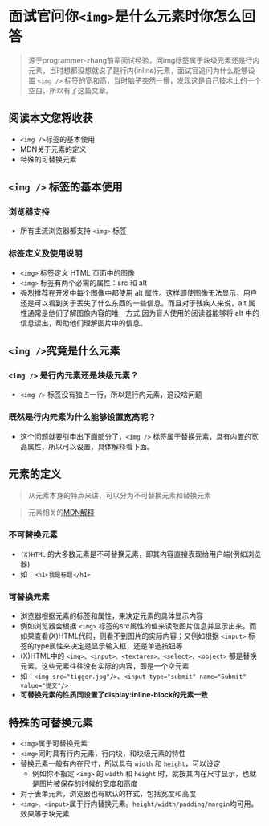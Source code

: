 # 面试官问你`<img>`是什么元素时你怎么回答
> 源于programmer-zhang前辈面试经验，问img标签属于块级元素还是行内元素，当时想都没想就说了是行内(inline)元素，面试官追问为什么能够设置 `<img />` 标签的宽和高，当时脑子突然一懵，发现这是自己技术上的一个空白，所以有了这篇文章。

## 阅读本文您将收获
* `<img />`标签的基本使用
* MDN关于元素的定义
* 特殊的可替换元素

## `<img />` 标签的基本使用
### 浏览器支持
* 所有主流浏览器都支持 `<img>` 标签

### 标签定义及使用说明
* `<img>` 标签定义 HTML 页面中的图像
* `<img>` 标签有两个必需的属性：src 和 alt
* 强烈推荐在开发中每个图像中都使用 alt 属性。这样即使图像无法显示，用户还是可以看到关于丢失了什么东西的一些信息。而且对于残疾人来说，alt 属性通常是他们了解图像内容的唯一方式,因为盲人使用的阅读器能够将 alt 中的信息读出，帮助他们理解图片中的信息。

## `<img />`究竟是什么元素
### `<img />` 是行内元素还是块级元素？
* `<img />` 标签没有独占一行，所以是行内元素，这没啥问题

### 既然是行内元素为什么能够设置宽高呢？
* 这个问题就要引申出下面部分了，`<img />` 标签属于替换元素，具有内置的宽高属性，所以可以设置，具体解释看下面。

## 元素的定义
> 从元素本身的特点来讲，可以分为不可替换元素和替换元素

> 元素相关的[MDN解释](https://developer.mozilla.org/zh-CN/docs/Web/CSS/Replaced_element)

### 不可替换元素
* `(X)HTML` 的大多数元素是不可替换元素，即其内容直接表现给用户端(例如浏览器)
* 如：`<h1>我是标题</h1>`

### 可替换元素
* 浏览器根据元素的标签和属性，来决定元素的具体显示内容
* 例如浏览器会根据 `<img>` 标签的src属性的值来读取图片信息并显示出来，而如果查看(X)HTML代码，则看不到图片的实际内容；又例如根据 `<input>` 标签的type属性来决定是显示输入框，还是单选按钮等
* (X)HTML中的 `<img>、<input>、<textarea>、<select>、<object>` 都是替换元素。这些元素往往没有实际的内容，即是一个空元素
* 如：`<img src="tigger.jpg"/>`、`<input type="submit" name="Submit" value="提交"/>`
* **可替换元素的性质同设置了display:inline-block的元素一致**

## 特殊的可替换元素
* `<img>`属于可替换元素
* `<img>`同时具有行内元素，行内块，和块级元素的特性
* 替换元素一般有内在尺寸，所以具有 `width` 和 `height`，可以设定
	* 例如你不指定 `<img>` 的 `width` 和 `height` 时，就按其内在尺寸显示，也就是图片被保存的时候的宽度和高度
* 对于表单元素，浏览器也有默认的样式，包括宽度和高度
* `<img>、<input>`属于行内替换元素。`height/width/padding/margin`均可用。效果等于块元素